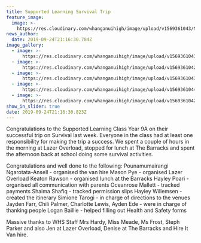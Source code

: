 ```yaml
---
title: Supported Learning Survival Trip
feature_image:
  image: >-
    https://res.cloudinary.com/whanganuihigh/image/upload/v1569361043/News/HR.Survival%20Trip.Supported%20Learning/20190919_094222.jpg
news_author:
  date: 2019-09-24T21:16:30.784Z
image_gallery:
  - image: >-
      https://res.cloudinary.com/whanganuihigh/image/upload/v1569361043/News/HR.Survival%20Trip.Supported%20Learning/20190919_090100.jpg
  - image: >-
      https://res.cloudinary.com/whanganuihigh/image/upload/v1569361042/News/HR.Survival%20Trip.Supported%20Learning/20190919_094306.jpg
  - image: >-
      https://res.cloudinary.com/whanganuihigh/image/upload/v1569361043/News/HR.Survival%20Trip.Supported%20Learning/20190919_095751.jpg
  - image: >-
      https://res.cloudinary.com/whanganuihigh/image/upload/v1569361044/News/HR.Survival%20Trip.Supported%20Learning/20190919_100042.jpg
  - image: >-
      https://res.cloudinary.com/whanganuihigh/image/upload/v1569361042/News/HR.Survival%20Trip.Supported%20Learning/20190919_121124.jpg
show_in_slider: true
date: 2019-09-24T21:16:30.823Z
---
```

Congratulations to the Supported Learning Class Year 9A on their successful trip on Survival last week. Everyone in the class had at least one responsibility for making the trip a success. We spent a couple of hours in the morning at Lazer Overload, stopped for lunch at The Barracks and spent the afternoon back at school doing some survival activities.

Congratulations and well done to the following:
Pounamumairangi Ngarotata-Ansell - organised the van hire
Mason Pye - organised Lazer Overload
Keaton Rawson - organised lunch at the Barracks
Hayley Poari - organised all communication with parents
Oceanrose Mallett - tracked payments
Shaima Shafiq - tracked permission slips
Hayley Willemsen - created the itinerary
Simione Tarogi - in charge of directions to the venues
Jayden Farr, Chili Palmer, Charlotte Lewis, Ayden Ede - were in charge of thanking people
Logan Baillie - helped filling out Health and Safety forms

Massive thanks to WHS Staff Mrs Hardy, Miss Meade, Ms Frost, Steph Parker and also Jen at Lazer Overload, Denise at The Barracks and Hire It Van hire.
